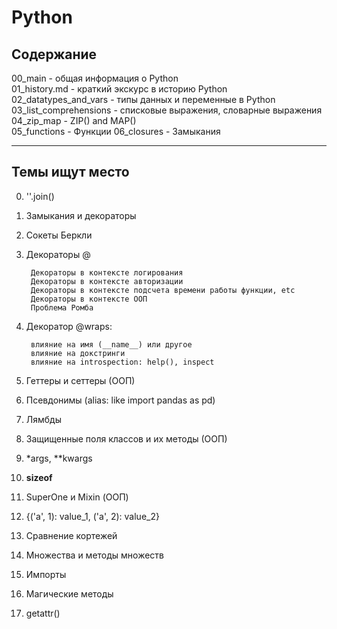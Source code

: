 # Python
  
## Содержание  
  
00_main                  - общая информация о Python  
01_history.md            - краткий экскурс в историю Python  
02_datatypes_and_vars    - типы данных и переменные в Python    
03_list_comprehensions   - списковые выражения, словарные выражения   
04_zip_map               - ZIP() and MAP()  
05_functions             - Функции
06_closures              - Замыкания
  
----

## Темы ищут место

0. ''.join()

1. Замыкания и декораторы

2. Сокеты Беркли

3. Декораторы @ 

        Декораторы в контексте логирования
        Декораторы в контексте авторизации
        Декораторы в контексте подсчета времени работы функции, etc  
        Декораторы в контексте ООП
        Проблема Ромба

4. Декоратор @wraps:  

        влияние на имя (__name__) или другое    
        влияние на докстринги   
        влияние на introspection: help(), inspect  
  
5. Геттеры и сеттеры (ООП)

6. Псевдонимы (alias: like import pandas as pd)

7. Лямбды

9. Защищенные поля классов и их методы (ООП)

10. *args, **kwargs 

11. __sizeof__

12. SuperOne и Mixin (ООП)

13. {('a', 1): value_1, ('a', 2): value_2}

14. Сравнение кортежей

15. Множества и методы множеств

16. Импорты

18. Магические методы

19. getattr()
